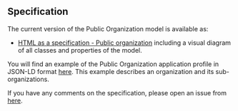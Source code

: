 ## Specification

The current version of the Public Organization model is available as: 

- [HTML as a specification - Public organization](https://belgif.github.io/thematic/models/public%20organisation/index_en.html) including a visual diagram of all classes and properties of the model.

You will find an example of the Public Organization application profile in JSON-LD format [here](https://belgif.github.io/thematic/models/public%20organisation/context/iceg_example.jsonld). This example describes an organization and its sub-organizations.

If you have any comments on the specification, please open an issue from [here](https://github.com/belgif/thematic/issues).
